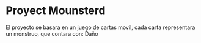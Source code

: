 # Proyect Mounsterd

El proyecto se basara en un juego de cartas movil, cada carta representara un monstruo, que contara con:
Daño
